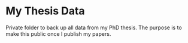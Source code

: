 # My Thesis Data
Private folder to back up all data from my PhD thesis. The purpose is to make this public once I publish my papers. 
